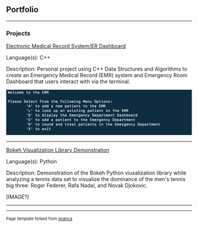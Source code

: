 ## Portfolio

---

### Projects 

[Electronic Medical Record System/ER Dashboard](/sample_page)

Language(s): C++

Description: Personal project using C++ Data Structures and Algorithms to create an Emergency Medical Record (EMR) system and Emergency Room Dashboard that users interact with via the terminal.

<img src = "images/EMR Image.png">

---
[Bokeh Visualization Library Demonstration](/pdf/sample_presentation.pdf)

Language(s): Python

Description: Demonstration of the Bokeh Python viusalization library while analyzing a tennis data set to visualize the dominance of the men's tennis big three: Roger Federer, Rafa Nadal, and Novak Djokovic.

[IMAGE?]

---


---
<p style="font-size:11px">Page template forked from <a href="https://github.com/evanca/quick-portfolio">evanca</a></p>
<!-- Remove above link if you don't want to attibute -->
